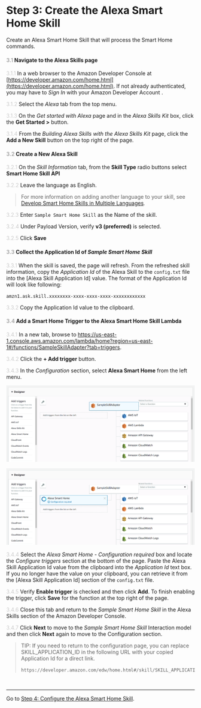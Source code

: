 # Step 3: Create the Alexa Smart Home Skill
Create an Alexa Smart Home Skill that will process the Smart Home commands.

#### <span style="color:#aaa">3.1</span> Navigate to the Alexa Skills page

<span style="color:#ccc">3.1.1</span> In a web browser to the Amazon Developer Console at [https://developer.amazon.com/home.html](https://developer.amazon.com/home.html). If not already authenticated, you may have to _Sign In_ with your Amazon Developer Account .

<span style="color:#ccc">3.1.2</span> Select the _Alexa_ tab from the top menu.

<span style="color:#ccc">3.1.3</span> On the _Get started with Alexa_ page and in the _Alexa Skills Kit_ box, click the **Get Started >** button.

<span style="color:#ccc">3.1.4</span> From the _Building Alexa Skills with the Alexa Skills Kit_ page, click the **Add a New Skill** button on the top right of the page.

#### <span style="color:#aaa">3.2</span> Create a New Alexa Skill

<span style="color:#ccc">3.2.1</span> On the _Skill Information_ tab, from the **Skill Type** radio buttons select **Smart Home Skill API**

<span style="color:#ccc">3.2.2</span> Leave the language as English.

> For more information on adding another language to your skill, see [Develop Smart Home Skills in Multiple Languages](https://developer.amazon.com/docs/smarthome/develop-smart-home-skills-in-multiple-languages.html).

<span style="color:#ccc">3.2.3</span> Enter `Sample Smart Home Skill` as the Name of the skill.

<span style="color:#ccc">3.2.4</span> Under Payload Version, verify **v3 (preferred)** is selected.

<span style="color:#ccc">3.2.5</span> Click **Save**

#### <span style="color:#aaa">3.3</span> Collect the Application Id of _Sample Smart Home Skill_

<span style="color:#ccc">3.3.1</span> When the skill is saved, the page will refresh. From the refreshed skill information, copy the _Application Id_ of the Alexa Skill to the `config.txt` file into the [Alexa Skill Application Id] value. The format of the Application Id will look like following:

```
amzn1.ask.skill.xxxxxxxx-xxxx-xxxx-xxxx-xxxxxxxxxxxx
```

<span style="color:#ccc">3.3.2</span> Copy the Application Id value to the clipboard.

#### <span style="color:#aaa">3.4</span> Add a Smart Home Trigger to the Alexa Smart Home Skill Lambda

<span style="color:#ccc">3.4.1</span> In a new tab, browse to https://us-east-1.console.aws.amazon.com/lambda/home?region=us-east-1#/functions/SampleSkillAdapter?tab=triggers.

<span style="color:#ccc">3.4.2</span> Click the **+ Add trigger** button.

<span style="color:#ccc">3.4.3</span> In the _Configuration_ section, select **Alexa Smart Home** from the left menu.

![Trigger Dialog Example](img/3.4.3-lambda-trigger.png "Trigger Dialog Example")

![Trigger Dialog Example - Smart Home](img/3.4.4-lambda-trigger-smart-home.png "Smart Home Trigger Dialog Example")

<span style="color:#ccc">3.4.4</span> Select the _Alexa Smart Home - Configuration required_ box and locate the _Configure triggers_ section at the bottom of the page. Paste the Alexa Skill Application Id value from the clipboard into the _Application Id_ text box. If you no longer have the value on your clipboard, you can retrieve it from the [Alexa Skill Application Id] section of the `config.txt` file.

<span style="color:#ccc">3.4.5</span> Verify **Enable trigger** is checked and then click **Add**. To finish enabling the trigger, click **Save** for the function at the top right of the page.

<span style="color:#ccc">3.4.6</span> Close this tab and return to the _Sample Smart Home Skill_ in the Alexa Skills section of the Amazon Developer Console.

<span style="color:#ccc">3.4.7</span> Click **Next** to move to the _Sample Smart Home Skill_ Interaction model and then click **Next** again to move to the Configuration section.

> TIP: If you need to return to the configuration page, you can replace SKILL_APPLICATION_ID in the following URL with your copied Application Id for a direct link.
> ```
> https://developer.amazon.com/edw/home.html#/skill/SKILL_APPLICATION_ID/en_US/configuration
> ```

<br>

____
Go to [Step 4: Configure the Alexa Smart Home Skill](004-setup-configure-skill-smarthome.md).
